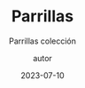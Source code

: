 ---
layout: _parrillas/_parrillas2.njk
permalink: /parrillas2/

title: Parrillas
subtitle: Parrillas colección
image: /assets/static/images/7.jpg
author: autor
date: 2023-07-10
tags: ["page"]
imageAlt: Contacta
descripcion: parrillas
---